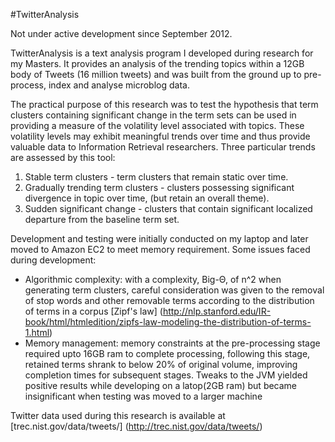 #TwitterAnalysis

Not under active development since September 2012.

TwitterAnalysis is a text analysis program I developed during research for my Masters.
It provides an analysis of the trending topics within a 12GB body of Tweets (16 million tweets) 
and was built from the ground up to pre-process, index and analyse microblog data.

The practical purpose of this research was to test the hypothesis that term clusters containing significant 
change in the term sets can be used in providing a measure of the volatility level associated with topics.
These volatility levels may exhibit meaningful trends over time and thus provide valuable data to Information Retrieval researchers.
Three particular trends are assessed by this tool:

1. Stable term clusters - term clusters that remain static over time.
2. Gradually trending term clusters - clusters possessing significant divergence in topic over time, (but retain an overall theme).
3. Sudden significant change - clusters that contain significant localized departure from the baseline term set.

</hr>

Development and testing were initially conducted on my laptop and later moved to Amazon EC2 to meet memory requirement.
Some issues faced during development:
* Algorithmic complexity: with a complexity, Big-Θ, of n^2 when generating term clusters, careful consideration was given 
to the removal of stop words and other removable terms according to the distribution of terms in a corpus [Zipf's law] 
(http://nlp.stanford.edu/IR-book/html/htmledition/zipfs-law-modeling-the-distribution-of-terms-1.html)
* Memory management: memory constraints at the pre-processing stage required upto 16GB ram to complete processing, following this stage, 
retained terms shrank to below 20% of original volume, improving completion times for subsequent stages. Tweaks to the JVM yielded 
positive results while developing on a latop(2GB ram) but became insignificant when testing was moved to a larger machine

</hr>

Twitter data used during this research is available at [trec.nist.gov/data/tweets/] (http://trec.nist.gov/data/tweets/)


